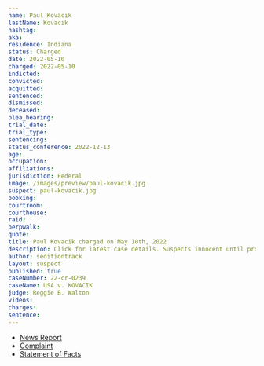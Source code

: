 ```yaml
---
name: Paul Kovacik
lastName: Kovacik
hashtag:
aka:
residence: Indiana
status: Charged
date: 2022-05-10
charged: 2022-05-10
indicted:
convicted:
acquitted:
sentenced:
dismissed:
deceased:
plea_hearing:
trial_date:
trial_type:
sentencing:
status_conference: 2022-12-13
age:
occupation:
affiliations:
jurisdiction: Federal
image: /images/preview/paul-kovacik.jpg
suspect: paul-kovacik.jpg
booking:
courtroom:
courthouse:
raid:
perpwalk:
quote:
title: Paul Kovacik charged on May 10th, 2022
description: Click for latest case details. Suspects innocent until proven guilty.
author: seditiontrack
layout: suspect
published: true
caseNumber: 22-cr-0239
caseName: USA v. KOVACIK
judge: Reggie B. Walton
videos:
charges:
sentence:
---
```

- [News Report](https://fox59.com/indiana-news/southern-indiana-man-arrested-jan-6-capitol-breach/)
- [Complaint](https://www.justice.gov/usao-dc/case-multi-defendant/file/1516076/download)
- [Statement of Facts](https://www.justice.gov/usao-dc/case-multi-defendant/file/1516081/download)
